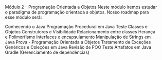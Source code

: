 Módulo 2 - Programação Orientada a Objetos
Neste módulo iremos estudar o paradigma de programação orientada a objetos. Nosso roadmap para esse módulo será:

Conhecendo o Java
Programação Procedural em Java
Teste
Classes e Objetos
Construtores e Visibilidade
Relacionamento entre classes
Herança e Polimorfismo
Interfaces e encapsulamento
Manipulação de Strings em Java
Prova - Programação Orientada a Objetos
Tratamento de Exceções
Genéricos e Coleções em Java
Revisão de POO
Teste
Artefatos em Java
Gradle (Gerenciamento de dependências)